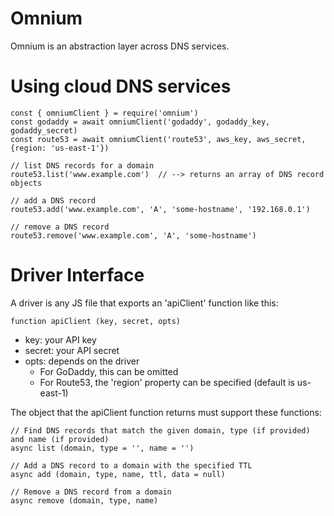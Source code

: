 Omnium
======

Omnium is an abstraction layer across DNS services.

# Using cloud DNS services
    const { omniumClient } = require('omnium')
    const godaddy = await omniumClient('godaddy', godaddy_key, godaddy_secret)
    const route53 = await omniumClient('route53', aws_key, aws_secret, {region: 'us-east-1'})

    // list DNS records for a domain
    route53.list('www.example.com')  // --> returns an array of DNS record objects

    // add a DNS record
    route53.add('www.example.com', 'A', 'some-hostname', '192.168.0.1')

    // remove a DNS record
    route53.remove('www.example.com', 'A', 'some-hostname')

# Driver Interface
A driver is any JS file that exports an 'apiClient' function like this:

    function apiClient (key, secret, opts)

* key: your API key
* secret: your API secret
* opts: depends on the driver
  * For GoDaddy, this can be omitted
  * For Route53, the 'region' property can be specified (default is us-east-1)

The object that the apiClient function returns must support these functions:

    // Find DNS records that match the given domain, type (if provided) and name (if provided)
    async list (domain, type = '', name = '')
    
    // Add a DNS record to a domain with the specified TTL
    async add (domain, type, name, ttl, data = null)
    
    // Remove a DNS record from a domain
    async remove (domain, type, name)
